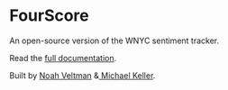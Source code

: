 FourScore
=================

An open-source version of the WNYC sentiment tracker.

Read the [full documentation](https://veltman.github.io/fourscore).

Built by [Noah Veltman](https://github.com/veltman) &[ Michael Keller](https://github.com/mhkeller).
